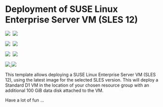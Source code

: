 # Deployment of SUSE Linux Enterprise Server VM (SLES 12)

<IMG SRC="https://azbotstorage.blob.core.windows.net/badges/vm-simple-sles/PublicLastTestDate.svg" />&nbsp;
<IMG SRC="https://azbotstorage.blob.core.windows.net/badges/vm-simple-sles/PublicDeployment.svg" />&nbsp;

<IMG SRC="https://azbotstorage.blob.core.windows.net/badges/vm-simple-sles/FairfaxLastTestDate.svg" />&nbsp;
<IMG SRC="https://azbotstorage.blob.core.windows.net/badges/vm-simple-sles/FairfaxDeployment.svg" />&nbsp;

<IMG SRC="https://azbotstorage.blob.core.windows.net/badges/vm-simple-sles/BestPracticeResult.svg" />&nbsp;
<IMG SRC="https://azbotstorage.blob.core.windows.net/badges/vm-simple-sles/CredScanResult.svg" />&nbsp;

<a href="https://portal.azure.com/#create/Microsoft.Template/uri/https%3A%2F%2Fraw.githubusercontent.com%2FAzure%2Fazure-quickstart-templates%2Fmaster%2Fvm-simple-sles%2Fazuredeploy.json" target="_blank">
    <img src="http://azuredeploy.net/deploybutton.png"/>
</a>
<a href="http://armviz.io/#/?load=https%3A%2F%2Fraw.githubusercontent.com%2FAzure%2Fazure-quickstart-templates%2Fmaster%2Fvm-simple-sles%2Fazuredeploy.json" target="_blank">
    <img src="http://armviz.io/visualizebutton.png"/>
</a>


This template allows deploying a SUSE Linux Enterprise Server VM (SLES 12), using the latest image for the selected SLES version. This will deploy a Standard D1 VM in the location of your chosen resource group with an additional 100 GiB data disk attached to the VM.

Have a lot of fun ...
